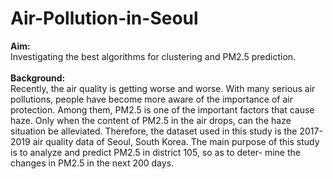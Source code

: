 # Air-Pollution-in-Seoul
<b>Aim:</b> <br>Investigating the best algorithms for clustering and PM2.5 prediction. 
<br><br>
<b>Background:</b> <br> Recently, the air quality is getting worse and worse. With many serious air pollutions, 
people  have  become  more  aware  of  the  importance  of  air  protection.  Among  them, 
PM2.5  is  one  of  the  important  factors  that  cause  haze.  Only  when  the  content  of 
PM2.5  in  the  air  drops,  can  the  haze  situation  be  alleviated.  Therefore,  the  dataset 
used in this study is the 2017-2019 air quality data of Seoul, South Korea. The main 
purpose  of  this  study  is  to  analyze  and  predict  PM2.5  in  district  105,  so  as  to  deter-
mine the changes in PM2.5 in the next 200 days. 
